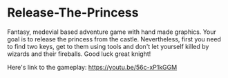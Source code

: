 # Release-The-Princess

Fantasy, medevial based adventure game with hand made graphics. 
Your goal is to release the princess from the castle. Nevertheless, first you need to find two keys, get to them using tools and don't let yourself killed by wizards and their fireballs.
Good luck great knight!

Here's link to the gameplay:
https://youtu.be/56c-xP1kGGM
